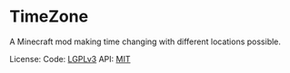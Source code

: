 # TimeZone
A Minecraft mod making time changing with different locations possible. 

License:
Code: [LGPLv3](//github.com/ustc-zzzz/TimeZone/blob/master/LICENSE)
API: [MIT](//github.com/ustc-zzzz/TimeZone/blob/master/src/api/java/LICENSE)
